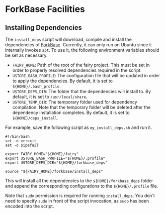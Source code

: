 # ForkBase Facilities #

## Installing Dependencies ##

The `install_deps` script will download, compile and install the dependencies of [ForkBase](https://github.com/ooibc88/forkbase). Currently, it can only run on Ubuntu since it internally invokes `apt`. To use it, the following environment variables should be set as necessary. 

- `FAIRY_HOME`: Path of the root of the fairy project. This must be set in order to properly resolved dependencies required in the script. 
- `USTORE_BASH_PROFILE`: The configuration file that will be updated in order to apply the dependencies. By default, it is set to `${HOME}/.bash_profile`.
- `USTORE_DEPS_DIR`: The folder that the dependencies will install to. By default, it is set to `/usr/local/share`.
- `USTORE_TEMP_DIR`: The temporary folder used for dependency compilation. Note that the temporary folder will be deleted after the dependency installation completes. By default, it is set to `${HOME}/deps_install`.

For example, save the following script as `my_install_deps.sh` and run it. 

    #!/bin/bash
    set -o errexit
    set -o pipefail

    export FAIRY_HOME="${HOME}/fairy"
    export USTORE_BASH_PROFILE="${HOME}/.profile"
    export USTORE_DEPS_DIR="${HOME}/forkbase_deps"

    source "${FAIRY_HOME}/forkbase/install_deps"

This will install all the dependencies to the `${HOME}/forkbase_deps` folder and append the corresponding configurations to the `${HOME}/.profile` file.  

Note that `sudo` permission is required for running `install_deps`. You don't need to specify `sudo` in front of the script invocation, as `sudo` has been encoded into the script. 
